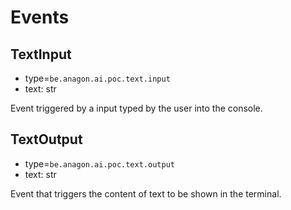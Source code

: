 # Events


## TextInput


- type=`be.anagon.ai.poc.text.input`
- text: str

Event triggered by a input typed by the user into the console.


## TextOutput

- type=`be.anagon.ai.poc.text.output`
- text: str

Event that triggers the content of text to be shown in the terminal.
